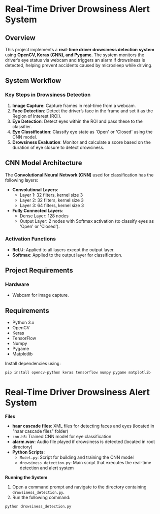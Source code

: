 # Real-Time Driver Drowsiness Alert System

## Overview

This project implements a **real-time driver drowsiness detection system** using **OpenCV, Keras (CNN), and Pygame**. The system monitors the driver’s eye status via webcam and triggers an alarm if drowsiness is detected, helping prevent accidents caused by microsleep while driving.


## System Workflow

### Key Steps in Drowsiness Detection

1. **Image Capture**: Capture frames in real-time from a webcam.
2. **Face Detection**: Detect the driver’s face in the frame and set it as the Region of Interest (ROI).
3. **Eye Detection**: Detect eyes within the ROI and pass these to the classifier.
4. **Eye Classification**: Classify eye state as 'Open' or 'Closed' using the CNN model.
5. **Drowsiness Evaluation**: Monitor and calculate a score based on the duration of eye closure to detect drowsiness.

## CNN Model Architecture

The **Convolutional Neural Network (CNN)** used for classification has the following layers:

- **Convolutional Layers**:
  - Layer 1: 32 filters, kernel size 3
  - Layer 2: 32 filters, kernel size 3
  - Layer 3: 64 filters, kernel size 3
- **Fully Connected Layers**:
  - Dense Layer: 128 nodes
  - Output Layer: 2 nodes with Softmax activation (to classify eyes as 'Open' or 'Closed').

### Activation Functions
- **ReLU**: Applied to all layers except the output layer.
- **Softmax**: Applied to the output layer for classification.

## Project Requirements

### Hardware
- Webcam for image capture.


## Requirements

- Python 3.x
- OpenCV
- Keras
- TensorFlow
- Numpy
- Pygame
- Matplotlib

Install dependencies using:

```bash
pip install opencv-python keras tensorflow numpy pygame matplotlib
```

# Real-Time Driver Drowsiness Alert System

**Files**

* **haar cascade files**: XML files for detecting faces and eyes (located in "haar cascade files" folder)
* `cnn.h5`: Trained CNN model for eye classification
* **alarm.wav**: Audio file played if drowsiness is detected (located in root directory)
* **Python Scripts**:
    * `Model.py`: Script for building and training the CNN model
    * `drowsiness_detection.py`: Main script that executes the real-time detection and alert system

**Running the System**

1. Open a command prompt and navigate to the directory containing `drowsiness_detection.py`.
2. Run the following command:

```bash
python drowsiness_detection.py
```
